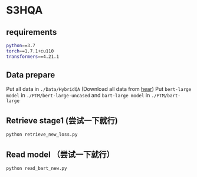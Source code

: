 # S3HQA

## requirements
```bash
python==3.7
torch==1.7.1+cu110
transformers==4.21.1
```

## Data prepare
Put all data in ```./Data/HybridQA```  (Download all data from [hear]())
Put `bert-large model` in `./PTM/bert-large-uncased` and `bart-large model` in  `./PTM/bart-large`

## Retrieve stage1  (尝试一下就行)
```bash
python retrieve_new_loss.py
```

## Read model （尝试一下就行）
```bash
python read_bart_new.py
```
